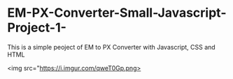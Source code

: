 # EM-PX-Converter-Small-Javascript-Project-1-


This is a simple peoject of EM to PX Converter with Javascript, CSS and HTML

<img src="https://i.imgur.com/qweT0Gp.png>
